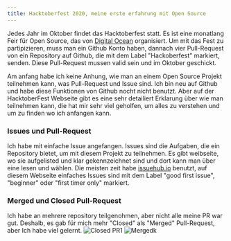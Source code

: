 ```yaml
---
title: Hacktoberfest 2020, meine erste erfahrung mit Open Source
---
```


Jedes Jahr im Oktober findet das Hacktoberfest statt.
Es ist eine monatlang Feir für Open Source, das von [Digital Ocean](https://hacktoberfest.digitalocean.com) organisiert. 
Um mit das Fest zu partipizieren,  muss man ein Github Konto haben, dannach vier Pull-Request von ein Repository auf Github, 
die mit dem Label "Hackoberfest" markiert, senden. Diese Pull-Request mussen valid sein und im Oktober geschickt. 

Am anfang habe ich keine Anhung, wie man an einem Open Source Projekt teilnehmen kann, was Pull-Request und Issue sind. 
Ich bin neu auf Github und habe diese Funktionen von Github nocht nicht benutzt.
Aber auf der HacktoberFest Webseite gibt es eine sehr detailiert Erklarung über wie man teilnehmen kann,
die hat mir sehr viel geholfen, um alles zu verstehen und um zu finden wo ich anfangen kann.

### Issues und Pull-Request
Ich habe mit einfache Issue angefangen. Issues sind die Aufgaben, die ein Repository bietet, um mit diesem Projekt zu teilnehmen. Es gibt weibseite, wo sie aufgelisted und klar gekennzeichnet sind und dort kann man über eine lesen und wählen. Die meisten zeit habe [issuehub.io](http://issuehub.io) benutzt, auf diesem Webseite einfaches Issues sind mit dem Label "good first issue", "beginner" oder "first timer only" markiert.

### Merged und Closed Pull-Request
Ich habe an mehrere repository teilgenohmen, aber nicht alle meine PR war gut. Deshalb, es gab für mich mehr "Closed" als "Merged" Pull-Request, aber Ich habe viel gelernt.
![Closed PR1](https://user-images.githubusercontent.com/72214216/97262980-46c1e900-1822-11eb-9580-b769a9acc404.PNG) 
![Mergedk](https://user-images.githubusercontent.com/72214216/97263120-930d2900-1822-11eb-915f-bd9d0edcc373.PNG)

